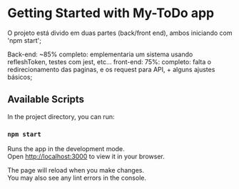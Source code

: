 # Getting Started with My-ToDo app

O projeto está divido em duas partes (back/front end), ambos iniciando com 'npm start';

Back-end: ~85% completo: emplementaria um sistema usando refleshToken, testes com jest, etc...
front-end: 75%: completo: falta o redirecionamento das paginas, e os request para API, + alguns ajustes básicos; 

## Available Scripts

In the project directory, you can run:

### `npm start`

Runs the app in the development mode.\
Open [http://localhost:3000](http://localhost:3000) to view it in your browser.

The page will reload when you make changes.\
You may also see any lint errors in the console.
